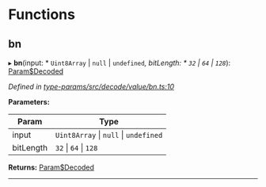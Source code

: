 

# Functions

<a id="bn"></a>

##  bn

▸ **bn**(input: * `Uint8Array` &#124; `null` &#124; `undefined`*, bitLength: * `32` &#124; `64` &#124; `128`*): [Param$Decoded](_type_params_src_types_d_.md#param_decoded)

*Defined in [type-params/src/decode/value/bn.ts:10](https://github.com/polkadot-js/api/blob/ef78f2a/packages/type-params/src/decode/value/bn.ts#L10)*

**Parameters:**

| Param | Type |
| ------ | ------ |
| input |  `Uint8Array` &#124; `null` &#124; `undefined`|
| bitLength |  `32` &#124; `64` &#124; `128`|

**Returns:** [Param$Decoded](_type_params_src_types_d_.md#param_decoded)

___

